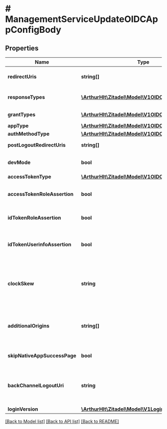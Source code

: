 # # ManagementServiceUpdateOIDCAppConfigBody

## Properties

Name | Type | Description | Notes
------------ | ------------- | ------------- | -------------
**redirectUris** | **string[]** | Callback URI of the authorization request where the code or tokens will be sent to | [optional]
**responseTypes** | [**\ArthurHlt\Zitadel\Model\V1OIDCResponseType[]**](V1OIDCResponseType.md) | Determines whether a code, id_token token or just id_token will be returned | [optional]
**grantTypes** | [**\ArthurHlt\Zitadel\Model\V1OIDCGrantType[]**](V1OIDCGrantType.md) | The flow type the application uses to gain access | [optional]
**appType** | [**\ArthurHlt\Zitadel\Model\V1OIDCAppType**](V1OIDCAppType.md) |  | [optional]
**authMethodType** | [**\ArthurHlt\Zitadel\Model\V1OIDCAuthMethodType**](V1OIDCAuthMethodType.md) |  | [optional]
**postLogoutRedirectUris** | **string[]** | ZITADEL will redirect to this link after a successful logout | [optional]
**devMode** | **bool** | Used for development, some checks of the OIDC specification will not be checked. | [optional]
**accessTokenType** | [**\ArthurHlt\Zitadel\Model\V1OIDCTokenType**](V1OIDCTokenType.md) |  | [optional]
**accessTokenRoleAssertion** | **bool** | Adds roles to the claims of the access token (only if type &#x3D;&#x3D; JWT) even if they are not requested by scopes | [optional]
**idTokenRoleAssertion** | **bool** | Adds roles to the claims of the id token even if they are not requested by scopes | [optional]
**idTokenUserinfoAssertion** | **bool** | Claims of profile, email, address and phone scopes are added to the id token even if an access token is issued. Attention this violates the OIDC specification | [optional]
**clockSkew** | **string** | Used to compensate time difference of servers. Duration added to the \&quot;exp\&quot; claim and subtracted from \&quot;iat\&quot;, \&quot;auth_time\&quot; and \&quot;nbf\&quot; claims | [optional]
**additionalOrigins** | **string[]** | Additional origins (other than the redirect_uris) from where the API can be used, provided string has to be an origin (scheme://hostname[:port]) without path, query or fragment | [optional]
**skipNativeAppSuccessPage** | **bool** | Skip the successful login page on native apps and directly redirect the user to the callback. | [optional]
**backChannelLogoutUri** | **string** | ZITADEL will use this URI to notify the application about terminated session according to the OIDC Back-Channel Logout (https://openid.net/specs/openid-connect-backchannel-1_0.html) | [optional]
**loginVersion** | [**\ArthurHlt\Zitadel\Model\V1LoginVersion**](V1LoginVersion.md) |  | [optional]

[[Back to Model list]](../../README.md#models) [[Back to API list]](../../README.md#endpoints) [[Back to README]](../../README.md)
